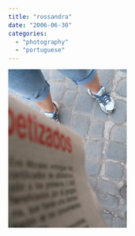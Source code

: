 ```yaml
---
title: "rossandra"
date: "2006-06-30"
categories: 
  - "photography"
  - "portuguese"
---
```


[![](images/Cuba%20254.jpg)](http://photos1.blogger.com/blogger/7083/408/640/Cuba%20254.jpg)
